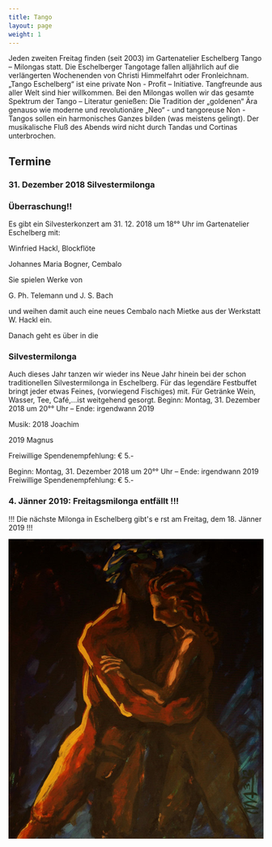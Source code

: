 ```yaml
---
title: Tango
layout: page
weight: 1
---
```


Jeden zweiten Freitag finden (seit 2003) im Gartenatelier Eschelberg Tango – Milongas statt. Die Eschelberger Tangotage fallen alljährlich auf die verlängerten Wochenenden von Christi Himmelfahrt oder Fronleichnam.  
„Tango Eschelberg“ ist eine private Non - Profit – Initiative. Tangfreunde aus aller Welt sind hier willkommen.
Bei den Milongas wollen wir das gesamte Spektrum der Tango – Literatur genießen: Die Tradition der „goldenen“ Ära genauso wie moderne und revolutionäre „Neo“ - und tangoreuse Non -Tangos sollen ein harmonisches Ganzes bilden (was meistens gelingt).
Der musikalische Fluß des Abends wird nicht durch Tandas und Cortinas unterbrochen.

## Termine




### 31. Dezember 2018 Silvestermilonga

### Überraschung!!
Es gibt ein Silvesterkonzert am 31. 12. 2018 um 18°° Uhr im Gartenatelier Eschelberg mit:

Winfried Hackl, Blockflöte 

Johannes Maria Bogner, Cembalo

Sie spielen Werke von 

G. Ph. Telemann und
J. S. Bach

und weihen damit auch eine neues Cembalo nach Mietke aus der Werkstatt W. Hackl ein.

Danach geht es über in die

### Silvestermilonga 
Auch dieses Jahr tanzen wir wieder ins Neue Jahr hinein bei der schon traditionellen Silvestermilonga in Eschelberg.
Für das legendäre Festbuffet bringt jeder etwas Feines, (vorwiegend Fischiges) mit. Für Getränke Wein, Wasser, Tee, Café,…ist weitgehend gesorgt.
Beginn: Montag, 31. Dezember 2018 um 20°° Uhr – Ende: irgendwann 2019

Musik: 
2018 Joachim

2019 Magnus
       
Freiwillige Spendenempfehlung: € 5.- 



Beginn: Montag, 31. Dezember 2018 um 20°° Uhr – Ende: irgendwann 2019
Freiwillige Spendenempfehlung: € 5.- 


### 4. Jänner 2019: Freitagsmilonga entfällt !!!

!!! Die nächste Milonga in Eschelberg gibt's e rst am Freitag, dem 18. Jänner 2019 !!!

![Titel](/files/tango/TB12_248.jpg)
